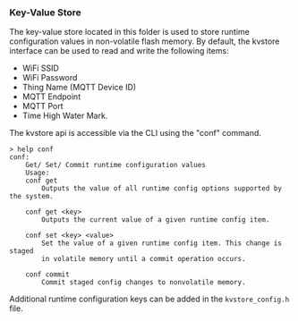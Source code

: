 ### Key-Value Store
The key-value store located in this folder is used to store runtime configuration values in non-volatile flash memory.
By default, the kvstore interface can be used to read and write the following items:
* WiFi SSID
* WiFi Password
* Thing Name (MQTT Device ID)
* MQTT Endpoint
* MQTT Port
* Time High Water Mark.

The kvstore api is accessible via the CLI using the "conf" command.
```
> help conf
conf:
    Get/ Set/ Commit runtime configuration values
    Usage:
    conf get
        Outputs the value of all runtime config options supported by the system.

    conf get <key>
        Outputs the current value of a given runtime config item.

    conf set <key> <value>
        Set the value of a given runtime config item. This change is staged
        in volatile memory until a commit operation occurs.

    conf commit
        Commit staged config changes to nonvolatile memory.
```

Additional runtime configuration keys can be added in the `kvstore_config.h` file.
